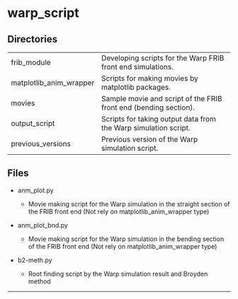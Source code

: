 # warp_script

## Directories
|            |              |
|:-----------|:-------------|
| frib\_module                  | Developing scripts for the Warp FRIB front end simulations.  |
| matplotlib\_anim\_wrapper     | Scripts for making movies by matplotlib packages.  |
| movies                        | Sample movie and script of the FRIB front end (bending section). | 
| output\_script                | Scripts for taking output data from the Warp simulation script.  |
| previous\_versions            | Previous version of the Warp simulation script.  |


## Files


- anm_plot.py
  - Movie making script for the Warp simulation in the straight section of the FRIB front end
(Not rely on matplotlib_anim_wrapper type)



- anm_plot_bnd.py  
  - Movie making script for the Warp simulation in the bending section of the FRIB front end 
(Not rely on matplotlib_anim_wrapper type)



- b2-meth.py
  - Root finding script by the Warp simulation result and Broyden method



-------------------------------------
